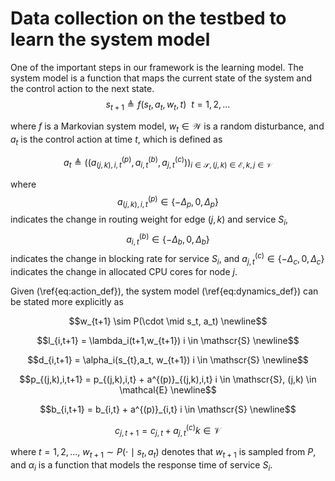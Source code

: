 # Data collection on the testbed to learn the system model

One of the important steps in our framework is the learning model. The system model is a function that maps the current state of the system and the control action to the next state.
$$
s_{t+1} \triangleq f(s_t, a_t, w_t, t) \ \ t=1,2,...
$$

where $f$ is a Markovian system model, $w_t \in \mathcal{W}$ is a random disturbance, and $a_t$ is the control action at time $t$, which is defined as

```math
a_t \triangleq ((a^{(p)}_{(j,k),i,t}, a^{(b)}_{i,t}, a^{(c)}_{j,t}))_{i \in \mathscr{S}, (j,k) \in \mathcal{E}, k,j \in \mathcal{V}}
```

where $$a^{(p)}_{(j,k),i,t} \in \{-\Delta_p, 0, \Delta_p\}$$ indicates the change in routing weight for edge $(j,k)$ and service $S_i$, $$a^{(b)}_{i,t} \in \{-\Delta_b, 0, \Delta_b\}$$ indicates the change in blocking rate for service $S_i$, and $a^{(c)}_{j,t} \in \{-\Delta_c,0,\Delta_c\}$ indicates the change in allocated CPU cores for node $j$.

Given (\ref{eq:action_def}), the system model (\ref{eq:dynamics_def}) can be stated more explicitly as

```math
w_{t+1} \sim P(\cdot \mid s_t, a_t) \newline
```
```math
l_{i,t+1} = \lambda_i(t+1,w_{t+1}) i \in \mathscr{S}  \newline
```
```math
d_{i,t+1} = \alpha_i(s_{t},a_t, w_{t+1}) i \in \mathscr{S}  \newline
```
```math
p_{(j,k),i,t+1} = p_{(j,k),i,t} + a^{(p)}_{(j,k),i,t}  i \in \mathscr{S}, (j,k) \in \mathcal{E} \newline
```
```math
b_{i,t+1} = b_{i,t} + a^{(p)}_{i,t}   i \in \mathscr{S} \newline
```
```math
c_{j,t+1} = c_{j,t} + a^{(c)}_{j,t}  k \in \mathcal{V} 
```

where $t=1,2,...$, $w_{t+1} \sim P(\cdot \mid s_t, a_t)$ denotes that $w_{t+1}$ is sampled from $P$, and $\alpha_i$ is a function that models the response time of service $S_i$.
